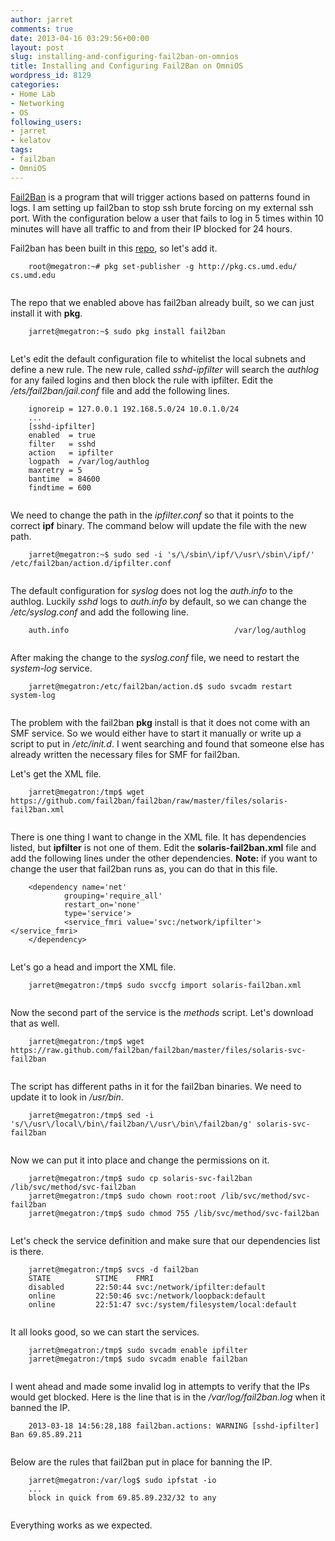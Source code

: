 ```yaml
---
author: jarret
comments: true
date: 2013-04-16 03:29:56+00:00
layout: post
slug: installing-and-configuring-fail2ban-on-omnios
title: Installing and Configuring Fail2Ban on OmniOS
wordpress_id: 8129
categories:
- Home Lab
- Networking
- OS
following_users:
- jarret
- kelatov
tags:
- fail2ban
- OmniOS
---
```


[Fail2Ban](http://www.fail2ban.org) is a program that will trigger actions based on patterns found in logs. I am setting up fail2ban to stop ssh brute forcing on my external ssh port. With the configuration below a user that fails to log in 5 times within 10 minutes will have all traffic to and from their IP blocked for 24 hours.





Fail2ban has been built in this [repo](http://pkg.cs.umd.edu/), so let's add it.




    

```
    root@megatron:~# pkg set-publisher -g http://pkg.cs.umd.edu/ cs.umd.edu
    
```






The repo that we enabled above has fail2ban already built, so we can just install it with **pkg**.




    

```
    jarret@megatron:~$ sudo pkg install fail2ban
    
```






Let's edit the default configuration file to whitelist the local subnets and define a new rule. The new rule, called _sshd-ipfilter_ will search the _authlog_ for any failed logins and then block the rule with ipfilter. Edit the _/ets/fail2ban/jail.conf_ file and add the following lines.




    

```
    ignoreip = 127.0.0.1 192.168.5.0/24 10.0.1.0/24
    ...
    [sshd-ipfilter]
    enabled  = true
    filter   = sshd
    action   = ipfilter
    logpath  = /var/log/authlog
    maxretry = 5
    bantime  = 84600
    findtime = 600
    
```






We need to change the path in the _ipfilter.conf_ so that it points to the correct **ipf** binary. The command below will update the file with the new path.




    

```
    jarret@megatron:~$ sudo sed -i 's/\/sbin\/ipf/\/usr\/sbin\/ipf/' /etc/fail2ban/action.d/ipfilter.conf
    
```






The default configuration for _syslog_ does not log the _auth.info_ to the authlog. Luckily _sshd_ logs to _auth.info_ by default, so we can change the _/etc/syslog.conf_ and add the following line.




    

```
    auth.info                                     /var/log/authlog
    
```






After making the change to the _syslog.conf_ file, we need to restart the _system-log_ service.




    

```
    jarret@megatron:/etc/fail2ban/action.d$ sudo svcadm restart system-log
    
```






The problem with the fail2ban **pkg** install is that it does not come with an SMF service. So we would either have to start it manually or write up a script to put in _/etc/init.d_. I went searching and found that someone else has already written the necessary files for SMF for fail2ban.





Let's get the XML file.




    

```
    jarret@megatron:/tmp$ wget https://github.com/fail2ban/fail2ban/raw/master/files/solaris-fail2ban.xml
    
```






There is one thing I want to change in the XML file. It has dependencies listed, but **ipfilter** is not one of them. Edit the **solaris-fail2ban.xml** file and add the following lines under the other dependencies. **Note:** if you want to change the user that fail2ban runs as, you can do that in this file.




    

```
    <dependency name='net'
            grouping='require_all'
            restart_on='none'
            type='service'>
            <service_fmri value='svc:/network/ipfilter'></service_fmri>
    </dependency>
    
```






Let's go a head and import the XML file.




    

```
    jarret@megatron:/tmp$ sudo svccfg import solaris-fail2ban.xml
    
```






Now the second part of the service is the _methods_ script. Let's download that as well.




    

```
    jarret@megatron:/tmp$ wget https://raw.github.com/fail2ban/fail2ban/master/files/solaris-svc-fail2ban
    
```






The script has different paths in it for the fail2ban binaries. We need to update it to look in _/usr/bin_.




    

```
    jarret@megatron:/tmp$ sed -i 's/\/usr\/local\/bin\/fail2ban/\/usr\/bin\/fail2ban/g' solaris-svc-fail2ban
    
```






Now we can put it into place and change the permissions on it.




    

```
    jarret@megatron:/tmp$ sudo cp solaris-svc-fail2ban /lib/svc/method/svc-fail2ban
    jarret@megatron:/tmp$ sudo chown root:root /lib/svc/method/svc-fail2ban
    jarret@megatron:/tmp$ sudo chmod 755 /lib/svc/method/svc-fail2ban
    
```






Let's check the service definition and make sure that our dependencies list is there.




    

```
    jarret@megatron:/tmp$ svcs -d fail2ban
    STATE          STIME    FMRI
    disabled       22:50:44 svc:/network/ipfilter:default
    online         22:50:46 svc:/network/loopback:default
    online         22:51:47 svc:/system/filesystem/local:default
    
```






It all looks good, so we can start the services.




    

```
    jarret@megatron:/tmp$ sudo svcadm enable ipfilter
    jarret@megatron:/tmp$ sudo svcadm enable fail2ban
    
```






I went ahead and made some invalid log in attempts to verify that the IPs would get blocked. Here is the line that is in the _/var/log/fail2ban.log_ when it banned the IP.




    

```
    2013-03-18 14:56:28,188 fail2ban.actions: WARNING [sshd-ipfilter] Ban 69.85.89.211
    
```






Below are the rules that fail2ban put in place for banning the IP.




    

```
    jarret@megatron:/var/log$ sudo ipfstat -io
    ...
    block in quick from 69.85.89.232/32 to any
    
```






Everything works as we expected.



